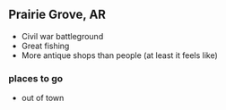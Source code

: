## Prairie Grove, AR
- Civil war battleground
- Great fishing
- More antique shops than people (at least it feels like)

### places to go
- out of town
